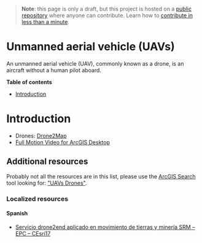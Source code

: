 > **Note**: this page is only a draft, but this project is hosted on a [public repository](https://github.com/hhkaos/awesome-arcgis) where anyone can contribute. Learn how to [contribute in less than a minute](https://github.com/hhkaos/awesome-arcgis/blob/master/CONTRIBUTING.md#contributions).

# Unmanned aerial vehicle (UAVs)

An unmanned aerial vehicle (UAV), commonly known as a drone, is an aircraft without a human pilot aboard.

<!-- START doctoc generated TOC please keep comment here to allow auto update -->
<!-- DON'T EDIT THIS SECTION, INSTEAD RE-RUN doctoc TO UPDATE -->
**Table of contents**

- [Introduction](#introduction)

<!-- END doctoc generated TOC please keep comment here to allow auto update -->

# Introduction

* Drones: [Drone2Map](../../../arcgis/products/drone2map/README.md)
* [Full Motion Video for ArcGIS Desktop](../../../arcgis/products/arcgis-desktop/add-ins/full-motion-video/README.md)

## Additional resources

Probably not all the resources are in this list, please use the [ArcGIS Search](https://esri-es.github.io/arcgis-search/) tool looking for: ["UAVs Drones"](https://esri-es.github.io/arcgis-search/?search=UAVs%20Drones&utm_campaign=awesome-list&utm_source=awesome-list&utm_medium=page).

### Localized resources

#### Spanish

* [Servicio drone2end aplicado en movimiento de tierras y minería SRM – EPC – CEsri17](https://youtu.be/fO4mt80zA6E)
